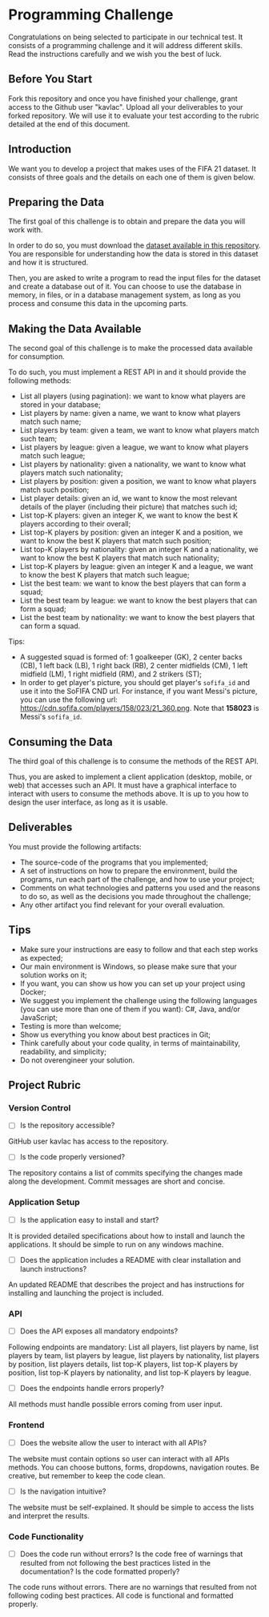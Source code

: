 # Programming Challenge

Congratulations on being selected to participate in our technical test. It consists of a programming challenge and it will address different skills. Read the instructions carefully and we wish you the best of luck.

## Before You Start

Fork this repository and once you have finished your challenge, grant access to the Github user "kavlac". Upload all your deliverables to your forked repository. We will use it to evaluate your test according to the rubric detailed at the end of this document.

## Introduction

We want you to develop a project that makes uses of the FIFA 21 dataset. It consists of three goals and the details on each one of them is given below.

## Preparing the Data

The first goal of this challenge is to obtain and prepare the data you will work with.

In order to do so, you must download the [dataset available in this repository](https://github.com/kavlac/programming-challenge-full-stack-september-2021/blob/main/players_21.zip). You are responsible for understanding how the data is stored in this dataset and how it is structured.

Then, you are asked to write a program to read the input files for the dataset and create a database out of it. You can choose to use the database in memory, in files, or in a database management system, as long as you process and consume this data in the upcoming parts.

## Making the Data Available

The second goal of this challenge is to make the processed data available for consumption.

To do such, you must implement a REST API in and it should provide the following methods:
- List all players (using pagination): we want to know what players are stored in your database;
- List players by name: given a name, we want to know what players match such name;
- List players by team: given a team, we want to know what players match such team;
- List players by league: given a league, we want to know what players match such league;
- List players by nationality: given a nationality, we want to know what players match such nationality;
- List players by position: given a position, we want to know what players match such position;
- List player details: given an id, we want to know the most relevant details of the player (including their picture) that matches such id;
- List top-K players: given an integer K, we want to know the best K players according to their overall;
- List top-K players by position: given an integer K and a position, we want to know the best K players that match such position;
- List top-K players by nationality: given an integer K and a nationality, we want to know the best K players that match such nationality;
- List top-K players by league: given an integer K and a league, we want to know the best K players that match such league;
- List the best team: we want to know the best players that can form a squad;
- List the best team by league: we want to know the best players that can form a squad;
- List the best team by nationality: we want to know the best players that can form a squad.

Tips:
- A suggested squad is formed of: 1 goalkeeper (GK), 2 center backs (CB), 1 left back (LB), 1 right back (RB), 2 center midfields (CM), 1 left midfield (LM), 1 right midfield (RM), and 2 strikers (ST);
- In order to get player's picture, you should get player's `sofifa_id` and use it into the SoFIFA CND url. For instance, if you want Messi's picture, you can use the following url: https://cdn.sofifa.com/players/158/023/21_360.png. Note that **158023** is Messi's `sofifa_id`.

## Consuming the Data

The third goal of this challenge is to consume the methods of the REST API.

Thus, you are asked to implement a client application (desktop, mobile, or web) that accesses such an API. It must have a graphical interface to interact with users to consume the methods above. It is up to you how to design the user interface, as long as it is usable.

## Deliverables

You must provide the following artifacts:
- The source-code of the programs that you implemented;
- A set of instructions on how to prepare the environment, build the programs, run each part of the challenge, and how to use your project;
- Comments on what technologies and patterns you used and the reasons to do so, as well as the decisions you made throughout the challenge;
- Any other artifact you find relevant for your overall evaluation.

## Tips

- Make sure your instructions are easy to follow and that each step works as expected;
- Our main environment is Windows, so please make sure that your solution works on it;
- If you want, you can show us how you can set up your project using Docker;
- We suggest you implement the challenge using the following languages (you can use more than one of them if you want): C#, Java, and/or JavaScript;
- Testing is more than welcome;
- Show us everything you know about best practices in Git;
- Think carefully about your code quality, in terms of maintainability, readability, and simplicity;
- Do not overengineer your solution.

## Project Rubric

### Version Control

- [ ] Is the repository accessible?

GitHub user kavlac has access to the repository.

- [ ] Is the code properly versioned?

The repository contains a list of commits specifying the changes made along the development. Commit messages are short and concise.

### Application Setup

- [ ] Is the application easy to install and start?

It is provided detailed specifications about how to install and launch the applications. It should be simple to run on any windows machine.

- [ ] Does the application includes a README with clear installation and launch instructions?

An updated README that describes the project and has instructions for installing and launching the project is included.

### API

- [ ] Does the API exposes all mandatory endpoints?

Following endpoints are mandatory: List all players, list players by name, list players by team, list players by league, list players by nationality, list players by position, list players details, list top-K players, list top-K players by position, list top-K players by nationality, and list top-K players by league.

- [ ] Does the endpoints handle errors properly?

All methods must handle possible errors coming from user input.

### Frontend

- [ ] Does the website allow the user to interact with all APIs?

The website must contain options so user can interact with all APIs methods. You can choose buttons, forms, dropdowns, navigation routes. Be creative, but remember to keep the code clean.

- [ ] Is the navigation intuitive?

The website must be self-explained. It should be simple to access the lists and interpret the results.

### Code Functionality

- [ ] Does the code run without errors? Is the code free of warnings that resulted from not following the best practices listed in the documentation? Is the code formatted properly?

The code runs without errors. There are no warnings that resulted from not following coding best practices. All code is functional and formatted properly.

